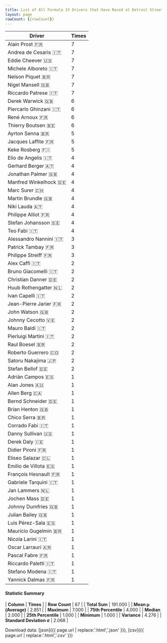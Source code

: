 ```yaml
---
title: List of All Formula 1® Drivers that Have Raced at Detroit Street Circuit
layout: page
rowCount: {{rowCount}}
---
```


| Driver | Times |
|--|--|
| Alain Prost 🇫🇷 | 7 |
| Andrea de Cesaris 🇮🇹 | 7 |
| Eddie Cheever 🇺🇸 | 7 |
| Michele Alboreto 🇮🇹 | 7 |
| Nelson Piquet 🇧🇷 | 7 |
| Nigel Mansell 🇬🇧 | 7 |
| Riccardo Patrese 🇮🇹 | 7 |
| Derek Warwick 🇬🇧 | 6 |
| Piercarlo Ghinzani 🇮🇹 | 6 |
| René Arnoux 🇫🇷 | 6 |
| Thierry Boutsen 🇧🇪 | 6 |
| Ayrton Senna 🇧🇷 | 5 |
| Jacques Laffite 🇫🇷 | 5 |
| Keke Rosberg 🇫🇮 | 5 |
| Elio de Angelis 🇮🇹 | 4 |
| Gerhard Berger 🇦🇹 | 4 |
| Jonathan Palmer 🇬🇧 | 4 |
| Manfred Winkelhock 🇩🇪 | 4 |
| Marc Surer 🇨🇭 | 4 |
| Martin Brundle 🇬🇧 | 4 |
| Niki Lauda 🇦🇹 | 4 |
| Philippe Alliot 🇫🇷 | 4 |
| Stefan Johansson 🇸🇪 | 4 |
| Teo Fabi 🇮🇹 | 4 |
| Alessandro Nannini 🇮🇹 | 3 |
| Patrick Tambay 🇫🇷 | 3 |
| Philippe Streiff 🇫🇷 | 3 |
| Alex Caffi 🇮🇹 | 2 |
| Bruno Giacomelli 🇮🇹 | 2 |
| Christian Danner 🇩🇪 | 2 |
| Huub Rothengatter 🇳🇱 | 2 |
| Ivan Capelli 🇮🇹 | 2 |
| Jean-Pierre Jarier 🇫🇷 | 2 |
| John Watson 🇬🇧 | 2 |
| Johnny Cecotto 🇻🇪 | 2 |
| Mauro Baldi 🇮🇹 | 2 |
| Pierluigi Martini 🇮🇹 | 2 |
| Raul Boesel 🇧🇷 | 2 |
| Roberto Guerrero 🇨🇴 | 2 |
| Satoru Nakajima 🇯🇵 | 2 |
| Stefan Bellof 🇩🇪 | 2 |
| Adrián Campos 🇪🇸 | 1 |
| Alan Jones 🇦🇺 | 1 |
| Allen Berg 🇨🇦 | 1 |
| Bernd Schneider 🇩🇪 | 1 |
| Brian Henton 🇬🇧 | 1 |
| Chico Serra 🇧🇷 | 1 |
| Corrado Fabi 🇮🇹 | 1 |
| Danny Sullivan 🇺🇸 | 1 |
| Derek Daly 🇮🇪 | 1 |
| Didier Pironi 🇫🇷 | 1 |
| Eliseo Salazar 🇨🇱 | 1 |
| Emilio de Villota 🇪🇸 | 1 |
| François Hesnault 🇫🇷 | 1 |
| Gabriele Tarquini 🇮🇹 | 1 |
| Jan Lammers 🇳🇱 | 1 |
| Jochen Mass 🇩🇪 | 1 |
| Johnny Dumfries 🇬🇧 | 1 |
| Julian Bailey 🇬🇧 | 1 |
| Luis Pérez-Sala 🇪🇸 | 1 |
| Maurício Gugelmin 🇧🇷 | 1 |
| Nicola Larini 🇮🇹 | 1 |
| Oscar Larrauri 🇦🇷 | 1 |
| Pascal Fabre 🇫🇷 | 1 |
| Riccardo Paletti 🇮🇹 | 1 |
| Stefano Modena 🇮🇹 | 1 |
| Yannick Dalmas 🇫🇷 | 1 |

#### Statistic Summary

| **Column** | **Times** |
| **Row Count** | 67 |
| **Total Sum** | 191.000 |
| **Mean μ (Average)** | 2.851 |
| **Maximum** | 7.000 |
| **75th Percentile** | 4.000 |
| **Median** | 2.000 |
| **25th Percentile** | 1.000 |
| **Minimum** | 1.000 |
| **Variance** | 4.276 |
| **Standard Deviation σ** | 2.068 |

Download data: [json]({{ page.url | replace:'.html','.json' }}), [csv]({{ page.url | replace:'.html','.csv' }})
